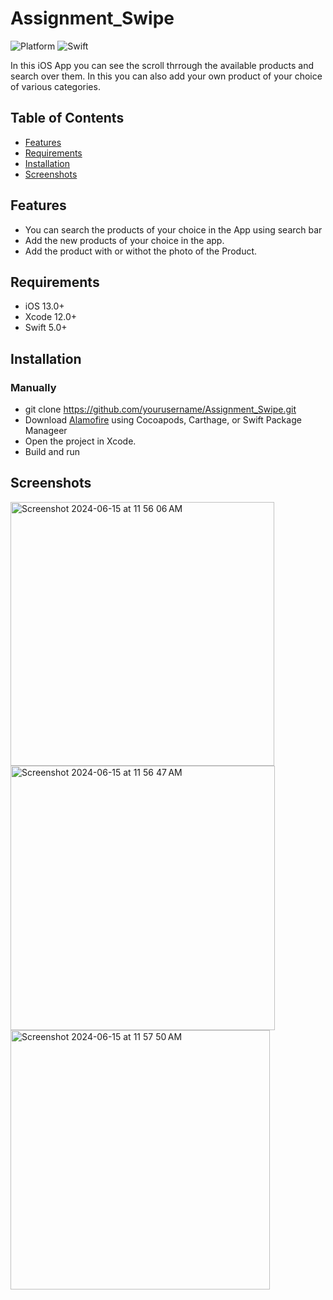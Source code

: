 # Assignment_Swipe

![Platform](https://img.shields.io/badge/platform-iOS-blue.svg)
![Swift](https://img.shields.io/badge/swift-5.0-orange.svg)

In this iOS App you can see the scroll thrrough the available products and search over them. In this you can also add your own product of your choice of various categories.

## Table of Contents

- [Features](#features)
- [Requirements](#requirements)
- [Installation](#installation)
- [Screenshots](#screenshots)

## Features

- You can search the products of your choice in the App using search bar
- Add the new products of your choice in the app.
- Add the product with or withot the photo of the Product.

## Requirements

- iOS 13.0+
- Xcode 12.0+
- Swift 5.0+

## Installation

### Manually
- git clone https://github.com/yourusername/Assignment_Swipe.git
- Download [Alamofire](https://github.com/Alamofire/Alamofire) using Cocoapods, Carthage, or Swift Package Manageer
- Open the project in Xcode.
- Build and run

## Screenshots
<img width="422" alt="Screenshot 2024-06-15 at 11 56 06 AM" src="https://github.com/kaps2002/Assignment_Swipe/assets/87715967/a6b71d1a-7fa7-469f-8f70-e7f24b75ff37">
<img width="423" alt="Screenshot 2024-06-15 at 11 56 47 AM" src="https://github.com/kaps2002/Assignment_Swipe/assets/87715967/5fce794d-139f-4713-83ca-8f311c4c79ee">
<img width="415" alt="Screenshot 2024-06-15 at 11 57 50 AM" src="https://github.com/kaps2002/Assignment_Swipe/assets/87715967/ceb785e7-a1f6-4723-9751-eb86730bac49">
